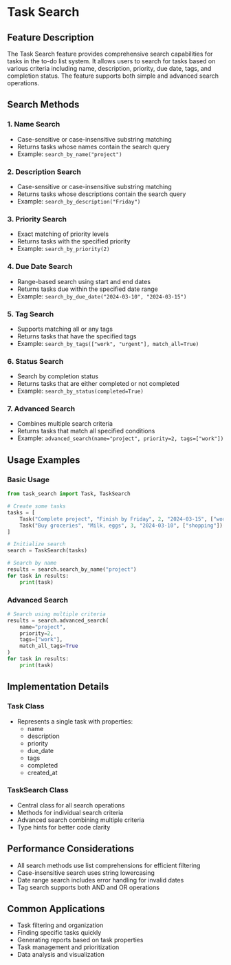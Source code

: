 # Task Search

## Feature Description
The Task Search feature provides comprehensive search capabilities for tasks in the to-do list system. It allows users to search for tasks based on various criteria including name, description, priority, due date, tags, and completion status. The feature supports both simple and advanced search operations.

## Search Methods

### 1. Name Search
- Case-sensitive or case-insensitive substring matching
- Returns tasks whose names contain the search query
- Example: `search_by_name("project")`

### 2. Description Search
- Case-sensitive or case-insensitive substring matching
- Returns tasks whose descriptions contain the search query
- Example: `search_by_description("Friday")`

### 3. Priority Search
- Exact matching of priority levels
- Returns tasks with the specified priority
- Example: `search_by_priority(2)`

### 4. Due Date Search
- Range-based search using start and end dates
- Returns tasks due within the specified date range
- Example: `search_by_due_date("2024-03-10", "2024-03-15")`

### 5. Tag Search
- Supports matching all or any tags
- Returns tasks that have the specified tags
- Example: `search_by_tags(["work", "urgent"], match_all=True)`

### 6. Status Search
- Search by completion status
- Returns tasks that are either completed or not completed
- Example: `search_by_status(completed=True)`

### 7. Advanced Search
- Combines multiple search criteria
- Returns tasks that match all specified conditions
- Example: `advanced_search(name="project", priority=2, tags=["work"])`

## Usage Examples

### Basic Usage
```python
from task_search import Task, TaskSearch

# Create some tasks
tasks = [
    Task("Complete project", "Finish by Friday", 2, "2024-03-15", ["work", "urgent"]),
    Task("Buy groceries", "Milk, eggs", 3, "2024-03-10", ["shopping"])
]

# Initialize search
search = TaskSearch(tasks)

# Search by name
results = search.search_by_name("project")
for task in results:
    print(task)
```

### Advanced Search
```python
# Search using multiple criteria
results = search.advanced_search(
    name="project",
    priority=2,
    tags=["work"],
    match_all_tags=True
)
for task in results:
    print(task)
```

## Implementation Details

### Task Class
- Represents a single task with properties:
  - name
  - description
  - priority
  - due_date
  - tags
  - completed
  - created_at

### TaskSearch Class
- Central class for all search operations
- Methods for individual search criteria
- Advanced search combining multiple criteria
- Type hints for better code clarity

## Performance Considerations
- All search methods use list comprehensions for efficient filtering
- Case-insensitive search uses string lowercasing
- Date range search includes error handling for invalid dates
- Tag search supports both AND and OR operations

## Common Applications
- Task filtering and organization
- Finding specific tasks quickly
- Generating reports based on task properties
- Task management and prioritization
- Data analysis and visualization 